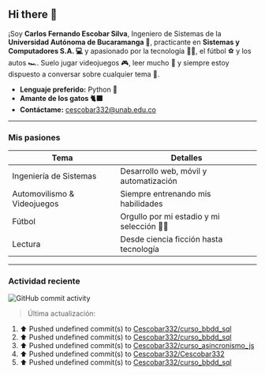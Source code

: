 ## Hi there  👋

¡Soy **Carlos Fernando Escobar Silva**, Ingeniero de Sistemas de la **Universidad Autónoma de Bucaramanga 📝**, practicante en **Sistemas y Computadores S.A. 💻** y apasionado por la tecnología 🧑‍💻, el fútbol ⚽ y los autos 🏎️. Suelo jugar videojuegos 🎮, leer mucho 📖 y siempre estoy dispuesto a conversar sobre cualquier tema 💬.

-  **Lenguaje preferido:** Python 🐍
-  **Amante de los gatos 🐈‍⬛** 
-  **Contáctame:** [cescobar332@unab.edu.co](mailto:cescobar332@unab.edu.co)

---

###  Mis pasiones

| Tema | Detalles |
|------|----------|
|  Ingeniería de Sistemas | Desarrollo web, móvil y automatización |
|  Automovilismo & Videojuegos | Siempre entrenando mis habilidades |
|  Fútbol | Orgullo por mi estadio y mi selección 💛💚|
|  Lectura | Desde ciencia ficción hasta tecnología |

---

###  Actividad reciente
![GitHub commit activity](https://img.shields.io/github/commit-activity/t/Cescobar332/Cescobar332)

> Última actualización: <!--RECENT_ACTIVITY:last_update-->

<!--RECENT_ACTIVITY:start-->
1. ⬆️ Pushed undefined commit(s) to [Cescobar332/curso_bbdd_sql](https://github.com/Cescobar332/curso_bbdd_sql)<br>
2. ⬆️ Pushed undefined commit(s) to [Cescobar332/curso_bbdd_sql](https://github.com/Cescobar332/curso_bbdd_sql)<br>
3. ⬆️ Pushed undefined commit(s) to [Cescobar332/curso_asincronismo_js](https://github.com/Cescobar332/curso_asincronismo_js)<br>
4. ⬆️ Pushed undefined commit(s) to [Cescobar332/Cescobar332](https://github.com/Cescobar332/Cescobar332)<br>
5. ⬆️ Pushed undefined commit(s) to [Cescobar332/curso_bbdd_sql](https://github.com/Cescobar332/curso_bbdd_sql)<br>
<!--RECENT_ACTIVITY:end-->
